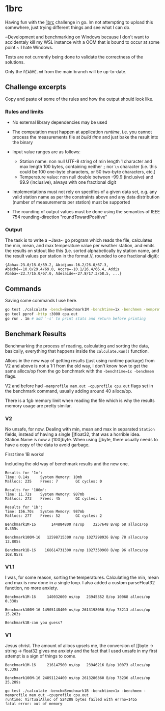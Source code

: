# 1brc

Having fun with the [1brc](https://github.com/gunnarmorling/1brc) challenge in go. Im not attempting to upload this somewhere, just trying different things and see what I can do.

~Development and benchmarking on Windows because I don't want to accidentaly kill my WSL instance with a OOM that is bound to occur at some point.~ I hate Windows.

Tests are not currently being done to validate the correctness of the solutions.

Only the `README.md` from the main branch will be up-to-date.

## Challenge excerpts

Copy and paste of some of the rules and how the output should look like.

### Rules and limits

- No external library dependencies may be used

- The computation must happen at application _runtime_, i.e. you cannot process the measurements file at _build time_ and just bake the result into the binary

- Input value ranges are as follows:

  - Station name: non null UTF-8 string of min length 1 character and max length 100 bytes, containing neither `;` nor `\n` character (i.e. this could be 100 one-byte characters, or 50 two-byte characters, etc.)
  - Temperature value: non null double between -99.9 (inclusive) and 99.9 (inclusive), always with one fractional digit

- Implementations must not rely on specifics of a given data set, e.g. any valid station name as per the constraints above and any data distribution (number of measurements per station) must be supported

- The rounding of output values must be done using the semantics of IEEE 754 rounding-direction "roundTowardPositive"

### Output

The task is to write a ~Java~ go program which reads the file, calculates the min, mean, and max temperature value per weather station, and emits the results on stdout like this (i.e. sorted alphabetically by station name, and the result values per station in the format <min>/<mean>/<max>, rounded to one fractional digit):

```
{Abha=-23.0/18.0/59.2, Abidjan=-16.2/26.0/67.3, Abéché=-10.0/29.4/69.0, Accra=-10.1/26.4/66.4, Addis Ababa=-23.7/16.0/67.0, Adelaide=-27.8/17.3/58.5, ...}
```

## Commands

Saving some commands I use here.

```bash
go test ./calculate -bench=Benchmark1M -benchtime=1x -benchmem -memprofile mem.out -cpuprofile cpu.out # create pprof profiles
go tool pprof -http :3000 cpu.out
go run . 1m # add '-s' to print stats and return before printing
```

## Benchmark Results

Benchmarking the process of reading, calculating and sorting the data, basically, everything that happens inside the `calculate.Run()` function.

Allocs in the new way of getting results (just using runtime package) from V2 and above is not a 1:1 from the old way, I don't know how to get the same allocs/op from the go benchmark with the `-benchtime=1x -benchmem` flags.

V2 and before had `-memprofile mem.out -cpuprofile cpu.out` flags set in the benchmark command, usually adding around 40 allocs/op.

There is a 1gb memory limit when reading the file which is why the results memory usage are pretty similar.

### V2

No unsafe, for now. Dealing with min, mean and max in separated `Station` fields, instead of having a single []float32, that was a horrible idea. Station.Name is now a [100]byte. When using []byte, there usually needs to have a copy of the data to avoid garbage.

First time 1B works!

Including the old way of benchmark results and the new one.

```
Results for '1m':
Time: 0.14s     System Memory: 10mb
Mallocs: 235    Frees: 7        GC cycles: 0

Results for '100m':
Time: 11.72s    System Memory: 987mb
Mallocs: 273    Frees: 45       GC cycles: 1

Results for '1b':
Time: 156.70s   System Memory: 987mb
Mallocs: 277    Frees: 52       GC cycles: 2

Benchmark1M-16       144884800 ns/op    3257648 B/op 68 allocs/op
0.355s

Benchmark100M-16   12598715300 ns/op 1027298936 B/op 78 allocs/op
12.805s

Benchmark1B-16    168614731300 ns/op 1027350960 B/op 96 allocs/op
168.857s
```

### V1.1

I was, for some reason, sorting the temperatures. Calculating the min, mean and max is now done in a single loop. I also added a custom parseFloat32 function, no more anxiety.

```
Benchmark1M-16     140032600 ns/op   23945352 B/op 10068 allocs/op
0.338s

Benchmark100M-16 14905148400 ns/op 2613198056 B/op 73213 allocs/op
15.203s

Benchmark1B-can you guess?
```

### V1

Jesus christ. The amount of allocs upsets me, the conversion of []byte -> string -> float32 gives me anxiety and the fact that I used unsafe in my first attempt is a sign of things to come.

```
Benchmark1M-16     216147500 ns/op   23946216 B/op 10073 allocs/op
0.339s

Benchmark100M-16 24891124400 ns/op 2613286360 B/op 73236 allocs/op
25.289s

go test ./calculate -bench=Benchmark1B -benchtime=1x -benchmem -memprofile mem.out -cpuprofile cpu.out
runtime: VirtualAlloc of 524288 bytes failed with errno=1455
fatal error: out of memory
```
